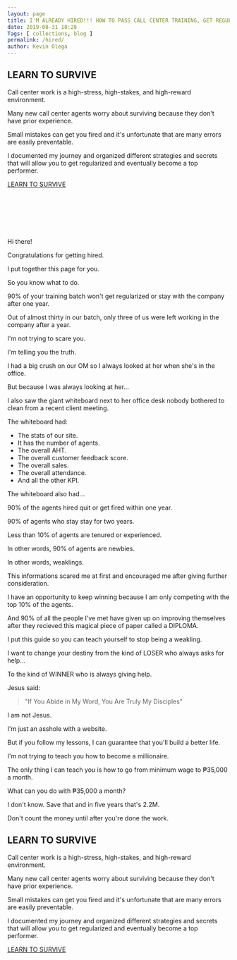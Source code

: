 ```yaml
--- 
layout: page 
title: I'M ALREADY HIRED!!! HOW TO PASS CALL CENTER TRAINING, GET REGULARIZED, BECOME A TOP PERFORMER, AND EARN ₱455,000 A YEAR
date: 2019-08-31 18:28
Tags: [ collections, blog ]
permalink: /hired/ 
author: Kevin Olega 
--- 
```

<h2>LEARN TO SURVIVE</h2>
<p>Call center work is a high-stress, high-stakes, and high-reward environment.</p>
<p>Many new call center agents worry about surviving because they don't have prior experience.</p>
<p>Small mistakes can get you fired and it's unfortunate that are many errors are easily preventable.</p>
<p>I documented my journey and organized different strategies and secrets that will allow you to get regularized and eventually become a top performer.</p>

<p><a href="https://sendfox.com/lp/m48vjn" class="button focus">LEARN TO SURVIVE</a></p>

<br>
<br>
<br>
<br>
<br>

Hi there!

Congratulations for getting hired.

I put together this page for you.

So you know what to do.

90% of your training batch won't get regularized or stay with the company after one year.

Out of almost thirty in our batch, only three of us were left working in the company after a year.

I'm not trying to scare you.

I'm telling you the truth.

I had a big crush on our OM so I always looked at her when she's in the office.

But because I was always looking at her... 

I also saw the giant whiteboard next to her office desk nobody bothered to clean from a recent client meeting.

The whiteboard had:
* The stats of our site.
* It has the number of agents.
* The overall AHT.
* The overall customer feedback score.
* The overall sales.
* The overall attendance.
* And all the other KPI.

The whiteboard also had...

90% of the agents hired quit or get fired within one year.

90% of agents who stay stay for two years.

Less than 10% of agents are tenured or experienced.

In other words, 90% of agents are newbies.

In other words, weaklings.

This informations scared me at first and encouraged me after giving further consideration.

I have an opportunity to keep winning because I am only competing with the top 10% of the agents.

And 90% of all the people I've met have given up on improving themselves after they recieved this magical piece of paper called a DIPLOMA.

I put this guide so you can teach yourself to stop being a weakling.

I want to change your destiny from the kind of LOSER who always asks for help...

To the kind of WINNER who is always giving help.

Jesus said:

> "If You Abide in My Word, You Are Truly My Disciples"

I am not Jesus.

I'm just an asshole with a website.

But if you follow my lessons, I can guarantee that you'll build a better life.

I'm not trying to teach you how to become a millionaire.

The only thing I can teach you is how to go from minimum wage to ₱35,000 a month.

What can you do with ₱35,000 a month?

I don't know. Save that and in five years that's 2.2M.

Don't count the money until after you're done the work.

<h2>LEARN TO SURVIVE</h2>
<p>Call center work is a high-stress, high-stakes, and high-reward environment.</p>
<p>Many new call center agents worry about surviving because they don't have prior experience.</p>
<p>Small mistakes can get you fired and it's unfortunate that are many errors are easily preventable.</p>
<p>I documented my journey and organized different strategies and secrets that will allow you to get regularized and eventually become a top performer.</p>

<p><a href="https://sendfox.com/lp/m48vjn" class="button focus">LEARN TO SURVIVE</a></p>


